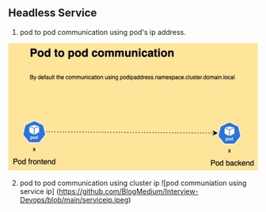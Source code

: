 ## Headless Service 

1. pod to pod communication using pod's ip address.

![pod communication using ip](https://github.com/BlogMedium/Interview-Devops/blob/main/pod_communication.jpeg)

2. pod to pod communication using cluster ip
![pod communiation using service ip] (https://github.com/BlogMedium/Interview-Devops/blob/main/serviceip.jpeg)



